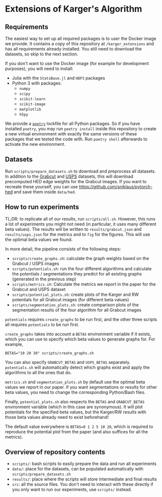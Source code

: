 # Extensions of Karger's Algorithm

## Requirements
The easiest way to set up all required packages is to user the Docker image
we provide. It contains a copy of this repository at `/karger_extensions`
and has all requirements already installed. You still need to download the
datasets, so skip to the next section.

If you don't want to use the Docker image (for example for development purposes),
you will need to install:
- Julia with the `StatsBase.jl` and `HDF5` packages
- Python 3 with packages:
  - `numpy`
  - `scipy`
  - `scikit-learn`
  - `scikit-image`
  - `matplotlib`
  - `h5py`

We provide a [`poetry`](https://python-poetry.org/) lockfile for all Python packages.
So if you have installed `poetry`, you may run `poetry install` inside this repository
to create a new virtual environment with exactly the same versions of these packages
that we tested the code with. Run `poetry shell` afterwards to activate the new
environment.

## Datasets
Run `scripts/prepare_datasets.sh` to download and preprocess all datasets. In addition
to the [Grabcut](https://www.robots.ox.ac.uk/~vgg/data/iseg/) and
[USPS](https://web.stanford.edu/~hastie/StatLearnSparsity_files/DATA/zipcode.html)
datasets, this will download precomputed HED edge weights for the Grabcut images.
If you want to recreate these yourself, you can use https://github.com/sniklaus/pytorch-hed
and save them inside `data/hed`.

## How to run experiments
TL;DR: to replicate all of our results, run `scripts/all.sh`.
However, this runs a lot of experiments you might not need
(in particular, it uses many different beta values).
The results will be written to `results/grabcut.json`
and `results/usps.json` for the metrics and to `fig` for the figures.
This will use the optimal beta values we found.

In more detail, the pipeline consists of the following steps:
- `scripts/create_graphs.sh`: calculate the graph weights based on
  the Grabcut / USPS images
- `scripts/potentials.sh`: run the four different algorithms
  and calculate the potentials / segmentations they predict for
  all existing graphs (generated in the previous step)
- `scripts/metrics.sh`: Calculate the metrics we report in the paper
  for the Grabcut and USPS dataset
- `scripts/potential_plots.sh`: create plots of the Karger and RW
  potentials for all Grabcut images (for different beta values)
- `scripts/segmentation_plots.sh`: create comparison plots of the
  segmentation results of the four algorithm for all Grabcut images

`potentials` requires `create_graphs` to be run first, and the other
three scripts all requires `potentials` to be run first.

`create_graphs` takes into account a `BETAS` environment variable
if it exists, which you can use to specify which beta values to
generate graphs for. For example,
```
BETAS="10 20 30" scripts/create_graphs.sh
```
You can also specify `GRABCUT_BETAS` and `USPS_BETAS` separately.
`potentials.sh` will automatically detect which graphs exist and
apply the algorithms to all the ones that do.

`metrics.sh` and `segmentation_plots.sh` by default use the optimal
beta values we report in our paper. If you want segmentations or
results for other beta values, you need to change the corresponding
Python/Bash files.

Finally, `potential_plots.sh` also respects the `BETAS` and `GRABCUT_BETAS`
environment variable (which in this case are synonymous).
It will plot potentials for the specified beta values, but the
Karger/RW results with those beta values already need to exist beforehand!

The default value everywhere is `BETAS=0 1 2 5 10 20`, which is required
to reproduce the potential plot from the paper (and also suffices
for all the metrics).

## Overview of repository contents
- `scripts/`: bash scripts to easily prepare the data and run all experiments
- `data/`: place for the datasets, can be populated automatically with `scripts/prepare_datasets.sh`
- `results/`: place where the scripts will store intermediate and final results
- `src`: all the source files. You don't need to interact with these directly
  if you only want to run our experiments, use `scripts/` instead.
